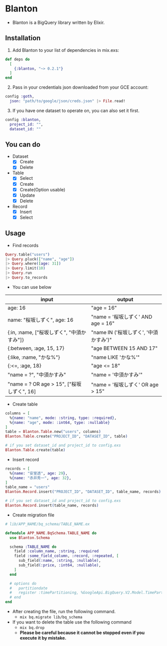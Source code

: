 # Blanton

* Blanton is a BigQuery library written by Elixir.

## Installation

1. Add Blanton to your list of dependencies in mix.exs:

```elixir
def deps do
  [
    {:blanton, "~> 0.2.1"}
  ]
end
```

2. Pass in your credentials json downloaded from your GCE account:

```elixir
config :goth,
  json: "path/to/google/json/creds.json" |> File.read!
```

3. If you have one dataset to operate on, you can also set it first.

```elixir
config :blanton,
  project_id: "",
  dataset_id: ""
```

## You can do

- Dataset
  - [x] Create
  - [x] Delete
- Table
  - [x] Select
  - [x] Create
  - [x] Create(Option usable)
  - [x] Update
  - [x] Delete
- Record
  - [x] Insert
  - [x] Select

## Usage

* Find records

```elixir
Query.table("users")
|> Query.pluck(["name", "age"])
|> Query.where([age: 31])
|> Query.limit(10)
|> Query.run
|> Query.to_records
```

* You can use below

| input                                      | output                                 |
|--------------------------------------------|----------------------------------------|
| age: 16                                    | "age = 16"                             |
| name: "桜坂しずく", age: 16                | "name = '桜坂しずく' AND age = 16"     |
| {:in, :name, ["桜坂しずく", "中須かすみ"]} | "name IN ('桜坂しずく', '中須かすみ')" |
| {:between, :age, 15, 17}                   | "age BETWEEN 15 AND 17"                |
| {:like, :name, "かな%"}                    | "name LIKE 'かな%'"                    |
| {:<=, :age, 18}                            | "age <= 18"                            |
| "name = ?", "中須かすみ"                   | "name = '中須かすみ'"                  |
| "name = ? OR age > 15", ["桜坂しずく", 16] | "name = '桜坂しずく' OR age > 15"      |

* Create table

```elixir
columns = [
  %{name: "name", mode: :string, type: :required},
  %{name: "age", mode: :int64, type: :nullable}
]
table = Blanton.Table.new("users", columns)
Blanton.Table.create("PROJECT_ID", "DATASET_ID", table)

# if you set dataset_id and project_id to config.exs
Blanton.Table.create(table)
```

* Insert record

```elixir
records = [
  %{name: "安室透", age: 29},
  %{name: "赤井秀一", age: 32},
]
table_name = "users"
Blanton.Record.insert("PROJECT_ID", "DATASET_ID", table_name, records)

# if you set dataset_id and project_id to config.exs
Blanton.Record.insert(table_name, records)
```

* Create migration file

```elixir
# lib/APP_NAME/bq_schema/TABLE_NAME.ex

defmodule APP_NAME.BqSchema.TABLE_NAME do
  use Blanton.Schema

  schema :TABLE_NAME do
    field :column_name, :string, :required
    field :some_field_column, :record, :repeated, [
      sub_field(:name, :string, :nullable),
      sub_field(:price, :int64, :nullable),
    ]
  end

  # options do
  #   partitiondate
  #   register :timePartitioning, %GoogleApi.BigQuery.V2.Model.TimePartitioning{type: "DAY"}
  # end
end
```


* After creating the file, run the following command.
  * `mix bq.migrate lib/bq_schema`
* If you want to delete the table use the following command
  * `mix bq.drop`
  * **Please be careful because it cannot be stopped even if you execute it by mistake.**
